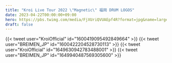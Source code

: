 ```yaml
---
title: "Kroi Live Tour 2022 \"Magnetic\" 福岡 DRUM LOGOS"
date: 2023-04-22T00:00:00+09:00
hero: https://pbs.twimg.com/media/FjXUriQVUAEpf4R?format=jpg&name=large
draft: false
---
```


{{< tweet user="KroiOfficial" id="1600419095492849664" >}}
{{< tweet user="BREIMEN_JP" id="1600422204528730113" >}}
{{< tweet user="KroiOfficial" id="1649630942783488001" >}}
{{< tweet user="BREIMEN_JP" id="1649940487569305600" >}}
